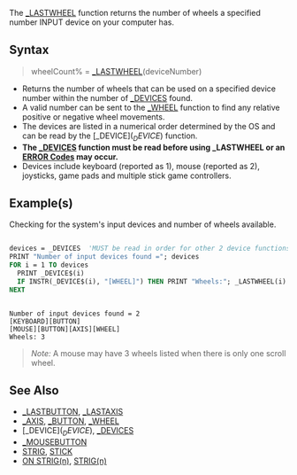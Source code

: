 The [_LASTWHEEL](_LASTWHEEL) function returns the number of wheels a specified number INPUT device on your computer has.

## Syntax

> wheelCount% = [_LASTWHEEL](_LASTWHEEL)(deviceNumber)

* Returns the number of wheels that can be used on a specified device number within the number of [_DEVICES](_DEVICES) found.
* A valid number can be sent to the [_WHEEL](_WHEEL) function to find any relative positive or negative wheel movements. 
* The devices are listed in a numerical order determined by the OS and can be read by the [_DEVICE$](_DEVICE$) function.
* **The [_DEVICES](_DEVICES) function must be read before using _LASTWHEEL or an [ERROR Codes](ERROR-Codes) may occur.**
* Devices include keyboard (reported as 1), mouse (reported as 2), joysticks, game pads and multiple stick game controllers.

## Example(s)

Checking for the system's input devices and number of wheels available.

```vb

devices = _DEVICES  'MUST be read in order for other 2 device functions to work!
PRINT "Number of input devices found ="; devices
FOR i = 1 TO devices
  PRINT _DEVICE$(i)
  IF INSTR(_DEVICE$(i), "[WHEEL]") THEN PRINT "Wheels:"; _LASTWHEEL(i)
NEXT 

```

```text

Number of input devices found = 2
[KEYBOARD][BUTTON]
[MOUSE][BUTTON][AXIS][WHEEL]
Wheels: 3

```

> *Note:* A mouse may have 3 wheels listed when there is only one scroll wheel.

## See Also

* [_LASTBUTTON](_LASTBUTTON), [_LASTAXIS](_LASTAXIS)
* [_AXIS](_AXIS), [_BUTTON](_BUTTON), [_WHEEL](_WHEEL)
* [_DEVICE$](_DEVICE$), [_DEVICES](_DEVICES)
* [_MOUSEBUTTON](_MOUSEBUTTON)
* [STRIG](STRIG), [STICK](STICK)
* [ON STRIG(n)](ON-STRIG(n)), [STRIG(n)](STRIG(n))
